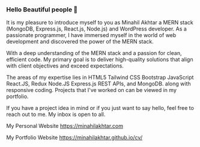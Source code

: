 ### Hello Beautiful people 👋

It is my pleasure to introduce myself to you as Minahil Akhtar a MERN stack (MongoDB, Express.js, React.js, Node.js) and WordPress developer. As a passionate programmer, I have immersed myself in the world of web development and discovered the power of the MERN stack. 

With a deep understanding of the MERN stack and a passion for clean, efficient code. My primary goal is to deliver high-quality solutions that align with client objectives and exceed expectations.

The areas of my expertise lies in
HTML5 
Tailwind CSS
Bootstrap
JavaScript
React.JS, Redux
Node.JS
Express.js 
REST APIs, and MongoDB. along with responsive coding. Projects that I've worked on can be viewed in my portfolio.

If you have a project idea in mind or if you just want to say hello, feel free to reach out to me. My inbox is open to all.

My Personal Website
https://minahilakhtar.com

My Portfolio Website 
https://minahilakhtar.github.io/cv/
<!--
**minahilakhtar/minahilakhtar** is a ✨ _special_ ✨ repository because its `README.md` (this file) appears on your GitHub profile.

Here are some ideas to get you started:

- 🔭 I’m currently working on Chingu
- 🌱 I’m currently learning ...
- 👯 I’m looking to collaborate on ...
- 🤔 I’m looking for help with ...
- 💬 Ask me about ...
- 📫 How to reach me: ...
- 😄 Pronouns: ...
- ⚡ Fun fact: ...
-->
